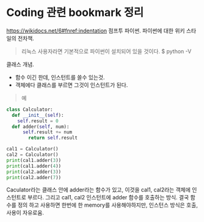 # Coding 관련 bookmark 정리

https://wikidocs.net/6#fnref:indentation
점프투 파이썬. 파이썬에 대한 위키 스타일의 전차책.
> 리눅스 사용자라면 기본적으로 파이썬이 설치되어 있을 것이다.
$ python -V

클래스 개념.
-  함수 이긴 한데, 인스턴트를 쓸수 있는것.
-  객체에다 클래스를 부르면 그것이 인스턴트가 된다.
>예

```python
class Calculator:
  def __init__(self):
    self.result = 0
  def adder(self, num):
	  self.result += num
		return self.result

cal1 = Calculator()
cal2 = Calculator()
print(cal1.adder(3))
print(cal1.adder(4))
print(cal2.adder(3))
print(cal2.adder(7))
```  


Caculator라는 클래스 안에 adder라는 함수가 있고, 이것을 cal1, cal2라는 객체에 인스턴트로 부르다. 그리고 cal1, cal2 인스턴트에 adder 함수를 호출하는 방식. 결국 함수를 정의 하고 사용하면 한번에 한 memory를 사용해야하지만, 인스턴스 방식은 호출, 사용이 자유로움.
